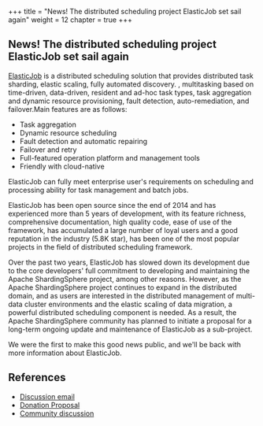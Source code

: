 
+++
title = "News! The distributed scheduling project ElasticJob set sail again"
weight = 12
chapter = true
+++

## News! The distributed scheduling project ElasticJob set sail again

[ElasticJob](https://github.com/elasticjob) is a distributed scheduling solution that provides distributed task sharding, elastic scaling, fully automated discovery. , multitasking based on time-driven, data-driven, resident and ad-hoc task types, task aggregation and dynamic resource provisioning, fault detection, auto-remediation, and failover.Main features are as follows:

 * Task aggregation
 * Dynamic resource scheduling
 * Fault detection and automatic repairing
 * Failover and retry
 * Full-featured operation platform and management tools
 * Friendly with cloud-native

ElasticJob can fully meet enterprise user's requirements on scheduling and processing ability for task management and batch jobs.

ElasticJob has been open source since the end of 2014 and has experienced more than 5 years of development, with its feature richness, comprehensive documentation, high quality code, ease of use of the framework, has accumulated a large number of loyal users and a good reputation in the industry (5.8K star), has been one of the most popular projects in the field of distributed scheduling framework.

Over the past two years, ElasticJob has slowed down its development due to the core developers' full commitment to developing and maintaining the Apache ShardingSphere project, among other reasons. However, as the Apache ShardingSphere project continues to expand in the distributed domain, and as users are interested in the distributed management of multi-data cluster environments and the elastic scaling of data migration, a powerful distributed scheduling component is needed. As a result, the Apache ShardingSphere community has planned to initiate a proposal for a long-term ongoing update and maintenance of ElasticJob as a sub-project.

We were the first to make this good news public, and we'll be back with more information about ElasticJob.

## References
* [Discussion email](https://lists.apache.org/thread.html/rd6171e2065be6bcfbeb7aba7e5c876eeed04db585c6ab78fc03a581c%40%3Cdev.shardingsphere.apache.org%3E)
* [Donation Proposal](https://cwiki.apache.org/confluence/display/SHARDINGSPHERE/ElasticJob+Donation+Proposal)
* [Community discussion](https://github.com/elasticjob/elastic-job-lite/issues/728)

